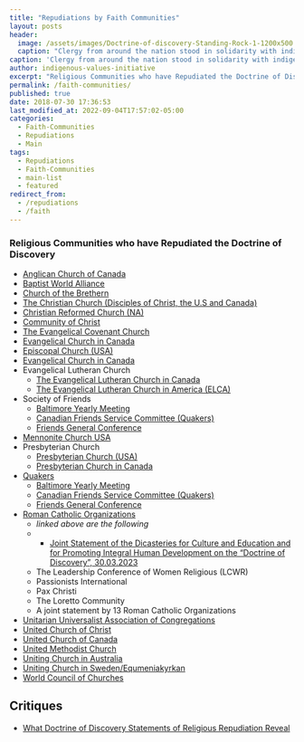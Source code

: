 ```yaml
---
title: "Repudiations by Faith Communities"
layout: posts
header:
  image: /assets/images/Doctrine-of-discovery-Standing-Rock-1-1200x500.jpg
  caption: "Clergy from around the nation stood in solidarity with indigenous nations at Standing Rock Nov. 3. [(**Photo/Ellin Jimmerson**)](https://baptistnews.com/article/clergy-repudiate-doctrine-of-discovery-as-hundreds-support-indigenous-rights-at-standing-rock/)"
caption: 'Clergy from around the nation stood in solidarity with indigenous nations at Standing Rock Nov. 3. Photo/Ellin Jimmerson.'
author: indigenous-values-initiative
excerpt: "Religious Communities who have Repudiated the Doctrine of Discovery."
permalink: /faith-communities/
published: true
date: 2018-07-30 17:36:53
last_modified_at: 2022-09-04T17:57:02-05:00
categories:
  - Faith-Communities
  - Repudiations
  - Main
tags:
  - Repudiations
  - Faith-Communities
  - main-list
  - featured
redirect_from:
  - /repudiations
  - /faith
---
```

### Religious Communities who have Repudiated the Doctrine of Discovery

*   [Anglican Church of Canada](/anglican-church-of-canada-repudiates-the-doctrine-of-discovery/)
*   [Baptist World Alliance](/repudiations/faith-communities/baptist-world-alliance/)
*   [Church of the Brethern](/repudiations/faith-communities/church-brethren/)
*   [The Christian Church (Disciples of Christ, the U.S and Canada)](/the-christian-church-disciples-of-christ-the-u-s-and-canada/)
*   [Christian Reformed Church (NA)](/repudiations/faith-communities/christian-reformed-church/)
*   [Community of Christ](/repudiations/faith-communities/community-of-christ/)
*   [The Evangelical Covenant Church](/repudiations/faith-communities/evangelical-covenant-church-repuidates/)
*   [Evangelical Church in Canada](/repudiations/faith-communities/evangelical-church-canada/)
*   [Episcopal Church (USA)](/the-episcopal-church-usa/)
*   [Evangelical Church in Canada](/repudiations/faith-communities/evangelical-church-canada/)
*   Evangelical Lutheran Church
    *   [The Evangelical Lutheran Church in Canada](#)
    *   [The Evangelical Lutheran Church in America (ELCA)](/elca/)
*   Society of Friends
    * [Baltimore Yearly Meeting](/repudiations/faith-communities/bym/)
    * [Canadian Friends Service Committee (Quakers)](/repudiations/faith-communities/canadian-quakers/)
    * [Friends General Conference](/friends-general-conference/)
*   [Mennonite Church USA](/repudiations/faith-communities/mennonite-usa/)
*   Presbyterian Church
    *   [Presbyterian Church (USA)](/presbyterian-church-usa-repudiates-the-doctrine-of-discovery/)
    *   [Presbyterian Church in Canada](/repudiations/faith-communities/presbyterians-canada/)
*   [Quakers](/repudiations/faith-communities/quakers/)
    * [Baltimore Yearly Meeting](/repudiations/faith-communities/bym/)
    * [Canadian Friends Service Committee (Quakers)](/repudiations/faith-communities/canadian-quakers/)
    * [Friends General Conference](/friends-general-conference/)
*   [Roman Catholic Organizations](/roman-catholic-organizations-repudiate-the-doctrine-of-discovery/)
    * _linked above are the following_
    * * [Joint Statement of the Dicasteries for Culture and Education and for Promoting Integral Human Development on the “Doctrine of Discovery”, 30.03.2023](https://press.vatican.va/content/salastampa/it/bollettino/pubblico/2023/03/30/0238/00515.html)
    * The Leadership Conference of Women Religious (LCWR)
    * Passionists International
    * Pax Christi
    * The Loretto Community
    * A joint statement by 13 Roman Catholic Organizations
*   [Unitarian Universalist Association of Congregations](/unitarian-universalist-association-of-congregations/)
*   [United Church of Christ](/united-church-of-christ/)
*   [United Church of Canada](/united-church-of-canada-repudiates-the-doctrine-of-discovery/)
*   [United Methodist Church](/united-methodist-church/)
*   [Uniting Church in Australia](/repudiations/faith-communities/uniting-church-in-australia/)
*   [Uniting Church in Sweden/Equmeniakyrkan](/sweden/)
*   [World Council of Churches](/world-council-of-churches/)

## Critiques
* [What Doctrine of Discovery Statements of Religious Repudiation Reveal](/blog/what-repudiations-reveal/)